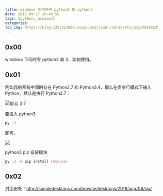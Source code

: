```yaml
---
title: windows 切换使用 python2 和 python3
date: 2017-09-27 18:46:55
tags: [python, windows]
categories:
top_img: https://blog-1253523830.cosgz.myqcloud.com/assets/img/20190525185155.png
---
```


## 0x00

windows 下同时有 python2 和 3，如何使用。

<!--more-->

## 0x01

例如我的系统中同时存在 Python2.7 和 Python3.4，那么在命令行模式下输入 Python，默认是执行 Python2.7：

![默认 2.7](https://blog-1253523830.cosgz.myqcloud.com/assets/img/20190525184921.png)

要进入 python3

```sh
py -3
```

即可。

![](https://blog-1253523830.cosgz.myqcloud.com/assets/img/20190525185021.png)

python3 pip 安装模块

```sh
py -3 -m pip install [module]
```

## 0x02

封面出处：http://simpledesktops.com/browse/desktops/2018/aug/04/six/